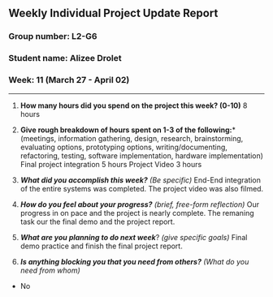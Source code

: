 ## Weekly Individual Project Update Report
### Group number: L2-G6
### Student name: Alizee Drolet
### Week: 11 (March 27 - April 02)
___
1. **How many hours did you spend on the project this week? (0-10)**
   8 hours

2. **Give rough breakdown of hours spent on 1-3 of the following:***
   (meetings, information gathering, design, research, brainstorming, evaluating options, prototyping options, writing/documenting, refactoring, testing, software implementation, hardware implementation)
   Final project integration 5 hours
   Project Video 3 hours
   
4. ***What did you accomplish this week?*** _(Be specific)_
  End-End integration of the entire systems was completed. The project video was also filmed. 

4. ***How do you feel about your progress?*** _(brief, free-form reflection)_
  Our progress in on pace and the project is nearly complete. The remaning task our the final demo and the project report.
    
5. ***What are you planning to do next week***? _(give specific goals)_
  Final demo practice and finish the final project report.
    
6. ***Is anything blocking you that you need from others?*** _(What do you need from whom)_
  - No
